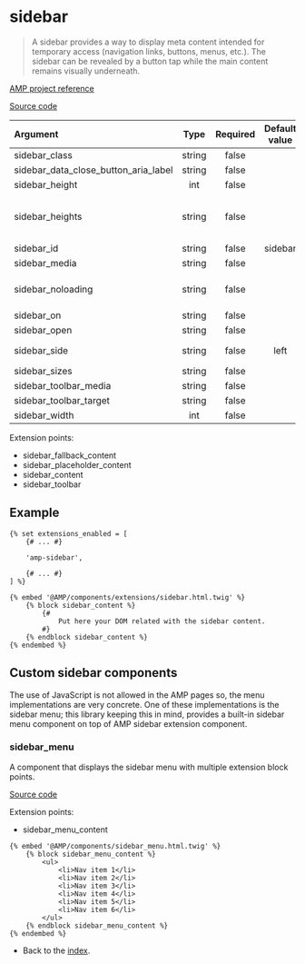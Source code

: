 # sidebar
> A sidebar provides a way to display meta content intended for temporary access
> (navigation links, buttons, menus, etc.). The sidebar can be revealed by a button
> tap while the main content remains visually underneath.

[AMP project reference][1]

[Source code][2]

| Argument                             | Type       | Required | Default value | More information                             | 
|:-------------------------------------|:----------:|:--------:|:-------------:|:---------------------------------------------|
| sidebar_class                        | string     | false    |               |                                              |
| sidebar_data_close_button_aria_label | string     | false    |               |                                              |
| sidebar_height                       | int        | false    |               |                                              |
| sidebar_heights                      | string     | false    |               | only matters when the layout is "responsive" |
| sidebar_id                           | string     | false    | sidebar       |                                              |
| sidebar_media                        | string     | false    |               |                                              |
| sidebar_noloading                    | string     | false    |               | only it can be "noloading"                   |
| sidebar_on                           | string     | false    |               |                                              |
| sidebar_open                         | string     | false    |               |                                              |
| sidebar_side                         | string     | false    | left          | also, it can be "right"                      |
| sidebar_sizes                        | string     | false    |               |                                              |
| sidebar_toolbar_media                | string     | false    |               |                                              |
| sidebar_toolbar_target               | string     | false    |               |                                              |
| sidebar_width                        | int        | false    |               |                                              |

Extension points:
* sidebar_fallback_content
* sidebar_placeholder_content
* sidebar_content
* sidebar_toolbar

## Example

```twig
{% set extensions_enabled = [
    {# ... #}

    'amp-sidebar',

    {# ... #}
] %}

{% embed '@AMP/components/extensions/sidebar.html.twig' %}
    {% block sidebar_content %}
        {#
            Put here your DOM related with the sidebar content.
        #}
    {% endblock sidebar_content %}
{% endembed %}
```

## Custom sidebar components
The use of JavaScript is not allowed in the AMP pages so, the menu implementations are very concrete. One of these
implementations is the sidebar menu; this library keeping this in mind, provides a built-in sidebar menu component
on top of AMP sidebar extension component.

### sidebar_menu
A component that displays the sidebar menu with multiple extension block points.

[Source code][3]

Extension points:
* sidebar_menu_content

```twig
{% embed '@AMP/components/sidebar_menu.html.twig' %}
    {% block sidebar_menu_content %}
        <ul>
            <li>Nav item 1</li>
            <li>Nav item 2</li>
            <li>Nav item 3</li>
            <li>Nav item 4</li>
            <li>Nav item 5</li>
            <li>Nav item 6</li>
        </ul>
    {% endblock sidebar_menu_content %}
{% endembed %}
```

- Back to the [index](../../index.md).

[1]: https://github.com/ampproject/amphtml/blob/master/extensions/amp-sidebar/amp-sidebar.md
[2]: https://github.com/benatespina/AMPTwigTheme/blob/master/templates/components/extensions/sidebar.html.twig
[3]: https://github.com/benatespina/AMPTwigTheme/blob/master/templates/components/sidebar_menu.html.twig
